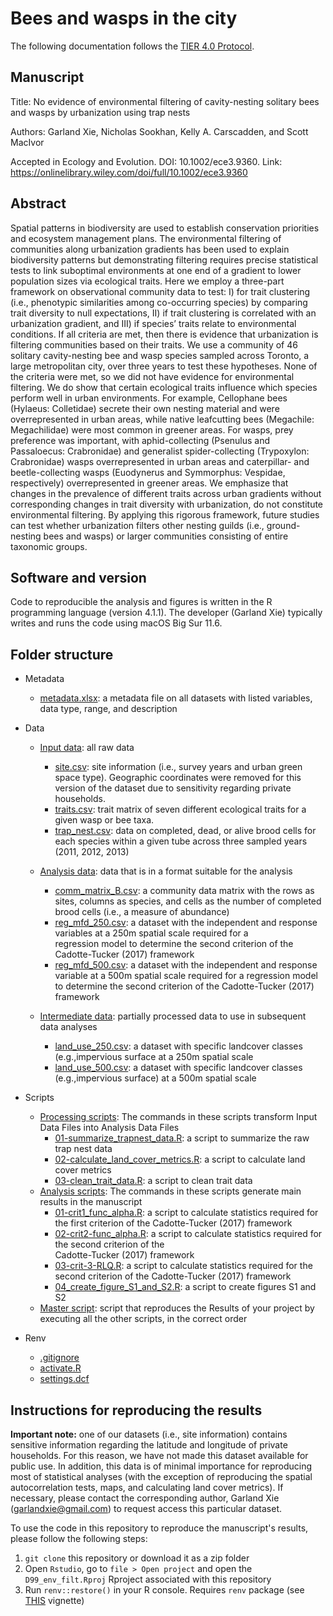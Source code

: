 # Bees and wasps in the city  

The following documentation follows the [TIER 4.0 Protocol](https://www.projecttier.org/tier-protocol/protocol-4-0/root/).

## Manuscript 

Title: No evidence of environmental filtering of cavity-nesting solitary bees and wasps by urbanization using trap nests

Authors: Garland Xie, Nicholas Sookhan, Kelly A. Carscadden, and Scott MacIvor

Accepted in Ecology and Evolution. DOI: 10.1002/ece3.9360. Link: https://onlinelibrary.wiley.com/doi/full/10.1002/ece3.9360

## Abstract

Spatial patterns in biodiversity are used to establish conservation priorities and ecosystem management plans. The environmental filtering of communities along urbanization gradients has been used to explain biodiversity patterns but demonstrating filtering requires precise statistical tests to link suboptimal environments at one end of a gradient to lower population sizes via ecological traits. Here we employ a three-part framework on observational community data to test: I) for trait clustering (i.e., phenotypic similarities among co-occurring species) by comparing trait diversity to null expectations, II) if trait clustering is correlated with an urbanization gradient, and III) if species’ traits relate to environmental conditions. If all criteria are met, then there is evidence that urbanization is filtering communities based on their traits. We use a community of 46 solitary cavity-nesting bee and wasp species sampled across Toronto, a large metropolitan city, over three years to test these hypotheses. None of the criteria were met, so we did not have evidence for environmental filtering. We do show that certain ecological traits influence which species perform well in urban environments. For example, Cellophane bees (Hylaeus: Colletidae) secrete their own nesting material and were overrepresented in urban areas, while native leafcutting bees (Megachile: Megachilidae) were most common in greener areas. For wasps, prey preference was important, with aphid-collecting (Psenulus and Passaloecus: Crabronidae) and generalist spider-collecting (Trypoxylon: Crabronidae) wasps overrepresented in urban areas and caterpillar- and beetle-collecting wasps (Euodynerus and Symmorphus: Vespidae, respectively) overrepresented in greener areas. We emphasize that changes in the prevalence of different traits across urban gradients without corresponding changes in trait diversity with urbanization, do not constitute environmental filtering. By applying this rigorous framework, future studies can test whether urbanization filters other nesting guilds (i.e., ground-nesting bees and wasps) or larger communities consisting of entire taxonomic groups. 


## Software and version

Code to reproducible the analysis and figures is written in the R programming language (version 4.1.1). 
The developer (Garland Xie) typically writes and runs the code using macOS Big Sur 11.6.

## Folder structure 

- Metadata
  - [metadata.xlsx](metadata/metadata.xlsx): a metadata file on all datasets with listed variables, data type, range, and description

- Data
  - [Input data](data/input_data): all raw data 
    - [site.csv](data/input_data/site_data.csv): site information (i.e., survey years and urban green space type). Geographic coordinates were removed for 
     this version of the dataset due to sensitivity regarding private households. 
    - [traits.csv](data/input_data/traits.csv): trait matrix of seven different ecological traits for a given wasp or bee taxa. 
    - [trap_nest.csv](data/input_data/trap_nest.csv): data on completed, dead, or alive brood cells for each species within a given tube across three 
      sampled years (2011, 2012, 2013)
   
  - [Analysis data](data/analysis_data): data that is in a format suitable for the analysis   
    - [comm_matrix_B.csv](data/analysis_data/comm_matrix_B.csv): a community data matrix with the rows as sites, columns as species, and cells as the 
    number of completed brood cells (i.e., a measure of abundance)
    - [reg_mfd_250.csv](data/analysis_data/reg_mfd_250.csv): a dataset with the independent and response variables at a 250m spatial scale required for a  
    regression model to determine the second criterion of the Cadotte-Tucker (2017) framework 
    - [reg_mfd_500.csv](data/analysis_data/reg_mfd_500.csv): a dataset with the independent and response variable at a 500m spatial scale required for a
    regression model to determine the second criterion of the Cadotte-Tucker (2017) framework
  - [Intermediate data](data/intermediate_data): partially processed data to use in subsequent data analyses
    - [land_use_250.csv](data/intermediate_data/land_use_250.csv): a dataset with specific landcover classes (e.g.,impervious surface at a 250m spatial 
    scale 
    - [land_use_500.csv](data/intermediate_data/land_use_500.csv): a dataset with specific landcover classes (e.g.,impervious surface) at a 500m spatial 
    scale 
   
- Scripts
  - [Processing scripts](scripts/processing_scripts): The commands in these scripts transform Input Data Files into Analysis Data Files
    - [01-summarize_trapnest_data.R](scripts/processing_scripts/01-summarize_trapnest_data.R): a script to summarize the raw trap nest data 
    - [02-calculate_land_cover_metrics.R](scripts/processing_scripts/02-calculate_land_cover_metrics.R): a script to calculate land cover metrics
    - [03-clean_trait_data.R](scripts/processing_scripts/03-clean_trait_data.R): a script to clean trait data
  - [Analysis scripts](scripts/analysis_scripts): The commands in these scripts generate main results in the manuscript
    - [01-crit1_func_alpha.R](scripts/analysis_scripts/01-crit1_func_alpha.R): a script to calculate statistics required for the first criterion of the 
    Cadotte-Tucker (2017) framework 
    - [02-crit2-func_alpha.R](scripts/analysis_scripts/02-crit2-func_alpha.R): a script to calculate statistics required for the second criterion of the  
    Cadotte-Tucker (2017) framework 
    - [03-crit-3-RLQ.R](scripts/analysis_scripts/03-crit-3-RLQ.R): a script to calculate statistics required for the second criterion of the Cadotte-Tucker   (2017) framework 
    - [04_create_figure_S1_and_S2.R](scripts/analysis_scripts/04_create_figure_S1_and_S2.R): a script to create figures S1 and S2
  - [Master script](scripts/master_script.R): script that reproduces the Results of your project by executing all the other scripts, in the correct order
  
- Renv
  - [.gitignore](renv/.gitignore)
  - [activate.R](renv/activate.R)
  - [settings.dcf](renv/settings.dcf)

## Instructions for reproducing the results

**Important note:** one of our datasets (i.e., site information) contains sensitive information regarding the latitude and longitude of private households. For this reason, we have not made this dataset available for public use. In addition, this data is of minimal importance for reproducing most of statistical analyses (with the exception of reproducing the spatial autocorrelation tests, maps, and calculating land cover metrics). If necessary, please contact the corresponding author, Garland Xie (garlandxie@gmail.com) to request access this particular dataset. 

To use the code in this repository to reproduce the manuscript's results,
please follow the following steps:
1. `git clone` this repository or download it as a zip folder
2. Open `Rstudio`, go to `file > Open project` and open the `D99_env_filt.Rproj`
Rproject associated with this repository
3. Run `renv::restore()` in your R console. Requires `renv` package (see [THIS](https://rstudio.github.io/renv/articles/renv.html) vignette)
